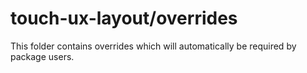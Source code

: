 # touch-ux-layout/overrides

This folder contains overrides which will automatically be required by package users.
